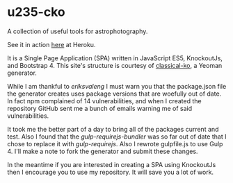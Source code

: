# u235-cko
A collection of useful tools for astrophotography.

See it in action [here](https://u235.herokuapp.com/#) at Heroku.

It is a Single Page Application (SPA) written in JavaScript ES5,
KnockoutJs, and Bootstrap 4. This site's structure is courtesy of
[classical-ko](https://github.com/eriksvaleng/generator-classical-ko),
a Yeoman generator.

While I am thankful to *eriksvaleng* I must warn you that the package.json
file the generator creates uses package versions that are woefully out of
date. In fact npm complained of 14 vulnerabilities, and when I created the
repository GitHub sent me a bunch of emails warning me of said vulnerabilities.

It took me the better part of a day to bring all of the packages current and
test. Also I found that the *gulp-requirejs-bundler* was so far out of date
that I chose to replace it with *gulp-requirejs*. Also I rewrote gulpfile.js to
use Gulp 4. I'll make a note to fork the generator and submit these changes.

In the meantime if you are interested in creating a SPA using KnockoutJs then
I encourage you to use my repository. It will save you a lot of work.
